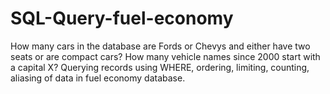 # SQL-Query-fuel-economy
How many cars in the database are Fords or Chevys and either have two seats or are compact cars?  How many vehicle names since 2000 start with a capital X?  Querying records using WHERE, ordering, limiting, counting, aliasing of data in fuel economy database.
